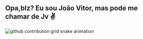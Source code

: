 ## Opa,blz? Eu sou João Vitor, mas pode me chamar de Jv ✌️


<picture align="center">
  <source media="(prefers-color-scheme: dark)" srcset="https://raw.githubusercontent.com/jvzin8040/mari4souza/output/github-contribution-grid-snake-dark.svg">
  <source media="(prefers-color-scheme: light)" srcset="https://raw.githubusercontent.com/jvzin8040/mari4souza/output/github-contribution-grid-snake-dark.svg">
  <img align="center" alt="github contribution grid snake animation" src="https://raw.githubusercontent.com/jvzin8040/mari4souza/output/github-contribution-grid-snake.svg">
</picture>
<!--
**jvzin8040/jvzin8040** is a ✨ _special_ ✨ repository because its `README.md` (this file) appears on your GitHub profile.

Here are some ideas to get you started:

- 🔭 I’m currently working on ...
- 🌱 I’m currently learning ...
- 👯 I’m looking to collaborate on ...
- 🤔 I’m looking for help with ...
- 💬 Ask me about ...
- 📫 How to reach me: ...
- 😄 Pronouns: ...
- ⚡ Fun fact: ...
-->
